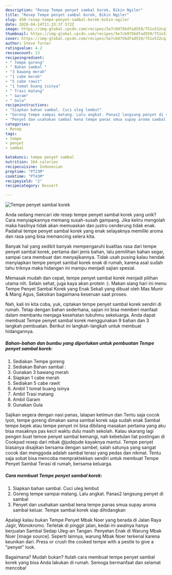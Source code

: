 ```yaml
---
description: "Resep Tempe penyet sambal korek, Bikin Ngiler"
title: "Resep Tempe penyet sambal korek, Bikin Ngiler"
slug: 450-resep-tempe-penyet-sambal-korek-bikin-ngiler
date: 2020-04-24T11:33:37.572Z
image: https://img-global.cpcdn.com/recipes/5e7cb975bdfad559/751x532cq70/tempe-penyet-sambal-korek-foto-resep-utama.jpg
thumbnail: https://img-global.cpcdn.com/recipes/5e7cb975bdfad559/751x532cq70/tempe-penyet-sambal-korek-foto-resep-utama.jpg
cover: https://img-global.cpcdn.com/recipes/5e7cb975bdfad559/751x532cq70/tempe-penyet-sambal-korek-foto-resep-utama.jpg
author: Steve Turner
ratingvalue: 4.2
reviewcount: 13
recipeingredient:
- " Tempe goreng"
- " Bahan sambal "
- "3 bawang merah"
- "1 cabe merah"
- "5 cabe rawit"
- "1 tomat buang isinya"
- " Trasi matang"
- " Garam"
- " Gula"
recipeinstructions:
- "Siapkan bahan sambal. Cuci uleg lembut"
- "Goreng tempe sampai matang. Lalu angkat. Panas2 langsung penyet di sambal"
- "Penyet dan usahakan sambal kena tempe panas smua supay aroma sambal keluar. Tempe sambal korek siap dihidangkan"
categories:
- Resep
tags:
- tempe
- penyet
- sambal

katakunci: tempe penyet sambal 
nutrition: 164 calories
recipecuisine: Indonesian
preptime: "PT23M"
cooktime: "PT43M"
recipeyield: "2"
recipecategory: Dessert

---
```



![Tempe penyet sambal korek](https://img-global.cpcdn.com/recipes/5e7cb975bdfad559/751x532cq70/tempe-penyet-sambal-korek-foto-resep-utama.jpg)

Anda sedang mencari ide resep tempe penyet sambal korek yang unik? Cara menyiapkannya memang susah-susah gampang. Jika keliru mengolah maka hasilnya tidak akan memuaskan dan justru cenderung tidak enak. Padahal tempe penyet sambal korek yang enak selayaknya memiliki aroma dan rasa yang bisa memancing selera kita.

Banyak hal yang sedikit banyak mempengaruhi kualitas rasa dari tempe penyet sambal korek, pertama dari jenis bahan, lalu pemilihan bahan segar, sampai cara membuat dan menyajikannya. Tidak usah pusing kalau hendak menyiapkan tempe penyet sambal korek enak di rumah, karena asal sudah tahu triknya maka hidangan ini mampu menjadi sajian spesial.

Memasak mudah dan cepat, tempe penyet sambal korek menjadi pilihan utama nih. Selain sehat, juga kaya akan protein :). Makan siang hari ini menu Tempe Penyet Sambal Korek yang Enak Sekali yang dibuat oleh Mas Munir &amp; Mang Agus, Saksikan bagaimana keseruan saat proses.


Nah, kali ini kita coba, yuk, ciptakan tempe penyet sambal korek sendiri di rumah. Tetap dengan bahan sederhana, sajian ini bisa memberi manfaat dalam membantu menjaga kesehatan tubuhmu sekeluarga. Anda dapat membuat Tempe penyet sambal korek menggunakan 9 bahan dan 3 langkah pembuatan. Berikut ini langkah-langkah untuk membuat hidangannya.

<!--inarticleads1-->

##### Bahan-bahan dan bumbu yang diperlukan untuk pembuatan Tempe penyet sambal korek:

1. Sediakan  Tempe goreng
1. Sediakan  Bahan sambal :
1. Gunakan 3 bawang merah
1. Siapkan 1 cabe merah
1. Sediakan 5 cabe rawit
1. Ambil 1 tomat buang isinya
1. Ambil  Trasi matang
1. Ambil  Garam
1. Gunakan  Gula


Sajikan segera dengan nasi panas, lalapan ketimun dan Tentu saja cocok Iyon, tempe goreng dimakan sama sambal korek saja sudah enak  Sambal tempe bejek atau tempe penyet ini bisa dibilang masakan pertama yang aku bisa masaknya pas kecil waktu dulu masih sekolah. Kalau skarang lagi pengen buat temoe penyet sambal kemangi, nah kebetulan liat postingan di Cookpad resep dari mbak @judejude kayaknya mantul. Tempe penyet biasanya disajikan bersama dengan sambel, salah satunya yang sangat cocok dan menggoda adalah sambal terasi yang pedas dan nikmat. Tentu saja sobat bisa mencoba mempraktekkan sendiri untuk membuat Tempe Penyet Sambal Terasi di rumah, bersama keluarga. 

<!--inarticleads2-->

##### Cara membuat Tempe penyet sambal korek:

1. Siapkan bahan sambal. Cuci uleg lembut
1. Goreng tempe sampai matang. Lalu angkat. Panas2 langsung penyet di sambal
1. Penyet dan usahakan sambal kena tempe panas smua supay aroma sambal keluar. Tempe sambal korek siap dihidangkan


Apalagi kalau bukan Tempe Penyet Mbak Noer yang berada di Jalan Raya Jagir, Wonokromo. Terletak di pinggir jalan, kedai ini awalnya hanya berjualan Sambal Sedap Uleg-an Tangan. Penyetan Enak di Warung Mbak Noer [image source]. Seperti lainnya, warung Mbak Noer terkenal karena keunikan dari. Press or crush the cooked tempe with a pestle to give a &#34;penyet&#34; look. 

Bagaimana? Mudah bukan? Itulah cara membuat tempe penyet sambal korek yang bisa Anda lakukan di rumah. Semoga bermanfaat dan selamat mencoba!
